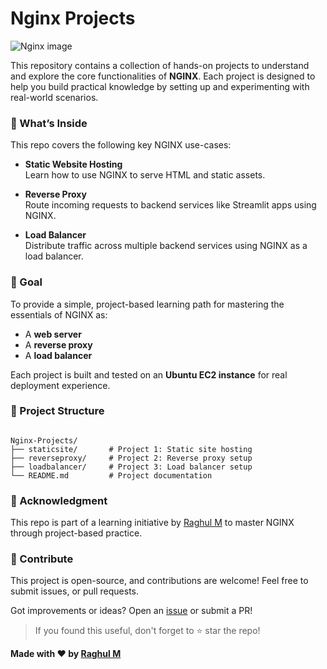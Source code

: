 #  Nginx Projects

![Nginx image](https://miro.medium.com/v2/resize:fit:1200/0*mjG1YdoT7xPcnznN.jpg)

This repository contains a collection of hands-on projects to understand and explore the core functionalities of **NGINX**. Each project is designed to help you build practical knowledge by setting up and experimenting with real-world scenarios.


### 📘 What’s Inside

This repo covers the following key NGINX use-cases:

- **Static Website Hosting**  
  Learn how to use NGINX to serve HTML and static assets.

- **Reverse Proxy**  
  Route incoming requests to backend services like Streamlit apps using NGINX.

- **Load Balancer**  
  Distribute traffic across multiple backend services using NGINX as a load balancer.

### 🎯 Goal

To provide a simple, project-based learning path for mastering the essentials of NGINX as:

- A **web server**
- A **reverse proxy**
- A **load balancer**

Each project is built and tested on an **Ubuntu EC2 instance** for real deployment experience.

### 📂 Project Structure

```

Nginx-Projects/
├── staticsite/       # Project 1: Static site hosting
├── reverseproxy/     # Project 2: Reverse proxy setup
├── loadbalancer/     # Project 3: Load balancer setup
└── README.md         # Project documentation

```


### 🙌 Acknowledgment

This repo is part of a learning initiative by [Raghul M](https://github.com/Raghul-M) to master NGINX through project-based practice.


### 🤝 Contribute

This project is open-source, and contributions are welcome! Feel free to submit issues, or pull requests.

Got improvements or ideas? Open an [issue](https://github.com/Raghul-M/Nginx-Projects/issues) or submit a PR!

> If you found this useful, don't forget to ⭐ star the repo!


**Made with ❤️ by [Raghul M](https://www.linkedin.com/in/m-raghul/)**
